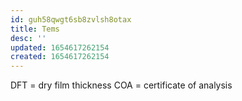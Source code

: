 ```yaml
---
id: guh58qwgt6sb8zvlsh8otax
title: Tems
desc: ''
updated: 1654617262154
created: 1654617262154
---
```


DFT = dry film thickness
COA = certificate of analysis
